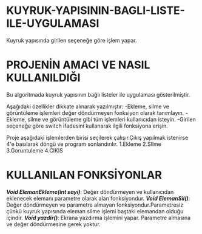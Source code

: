 # KUYRUK-YAPISININ-BAGLI-LISTE-ILE-UYGULAMASI
Kuyruk yapısında girilen seçeneğe göre işlem yapar.

# PROJENİN AMACI VE NASIL KULLANILDIĞI
Bu algoritmada kuyruk yapısının bağlı listeler ile uygulaması gösterilmiştir.


Aşağıdaki özellikler dikkate alınarak yazılmıştır:
-Ekleme, silme ve görüntüleme işlemleri değer döndürmeyen fonksiyon olarak tanımlayın.
-Ekleme, silme ve görüntüleme gibi tüm işlemleri kullanıcıdan isteyin.
-Girilen seçeneğe göre switch ifadesini kullanarak ilgili fonksiyona erişin.


Proje aşağıdaki işlemlerden birisi seçilerek çalışır.Çıkış yapılmak istenirse 4'e basılarak döngü ve program sonlandırılır.
1.Ekleme
2.SIlme
3.Goruntuleme
4.CIKIS

# KULLANILAN FONKSİYONLAR

***Void ElemanEkleme(int sayi)***: Değer döndürmeyen ve kullanıcıdan eklenecek elemanı parametre olarak alan fonksiyondur.
***Void ElemanSil()***: Değer döndürmeyen ve parametre almayan fonksiyondur.Parametresiz çünkü kuyruk yapısında eleman silme işlemi baştaki elemandan olduğu içindir.
***Void yazdir()***: Ekrana yazdırma işlemini yapar. Parametre almasına ve değer döndürmesine gerek yoktur.
